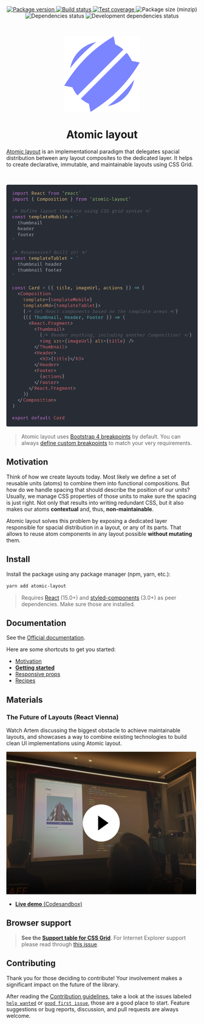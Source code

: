 <p align="center">
  <a href="https://www.npmjs.com/package/atomic-layout" target="_blank">
    <img src="https://img.shields.io/npm/v/atomic-layout.svg" alt="Package version" />
  </a>
  <a href="https://circleci.com/gh/kettanaito/atomic-layout" target="_blank">
    <img src="https://img.shields.io/circleci/project/github/kettanaito/atomic-layout/master.svg" alt="Build status" />
  </a>
  <a href="https://coveralls.io/github/kettanaito/atomic-layout" target="_blank">
    <img src="https://coveralls.io/repos/github/kettanaito/atomic-layout/badge.svg" alt="Test coverage" />
  </a>
  <img src="https://img.shields.io/bundlephobia/minzip/atomic-layout.svg" alt="Package size (minzip)" />
  <img src="https://img.shields.io/david/kettanaito/atomic-layout.svg" alt="Dependencies status" />
  <img src="https://img.shields.io/david/dev/kettanaito/atomic-layout.svg" alt="Development dependencies status" />
</p>

<br>

<p align="center">
  <img src="./logo.svg" alt="Atomic layout" width="200" />
</p>

<h1 align="center">Atomic layout</h1>

[Atomic layout](https://github.com/kettanaito/atomic-layout) is an implementational paradigm that delegates spacial distribution between any layout composites to the dedicated layer. It helps to create declarative, immutable, and maintainable layouts using CSS Grid.

<br>

<p align="center">
  <img src="example.png" width="650" />
</p>

> Atomic layout uses [Bootstrap 4 breakpoints](https://getbootstrap.com/docs/4.0/layout/grid/#grid-options) by default. You can always [define custom breakpoints](https://redd.gitbook.io/atomic-layout/api/layout/configure#breakpoints) to match your very requirements.

## Motivation

Think of how we create layouts today. Most likely we define a set of reusable units \(atoms\) to combine them into functional compositions. But how do we handle spacing that should describe the position of our units? Usually, we manage CSS properties of those units to make sure the spacing is just right. Not only that results into writing redundant CSS, but it also makes our atoms **contextual** and, thus, **non-maintainable**.

Atomic layout solves this problem by exposing a dedicated layer responsible for spacial distribution in a layout, or any of its parts. That allows to reuse atom components in any layout possible **without mutating** them.

## Install

Install the package using any package manager (npm, yarn, etc.):

```bash
yarn add atomic-layout
```

> Requires [React](https://github.com/facebook/react) (15.0+) and [styled-components](https://github.com/styled-components/styled-components) (3.0+) as peer dependencies. Make sure those are installed.

## Documentation

See the [Official documentation](https://redd.gitbook.io/atomic-layout).

Here are some shortcuts to get you started:

- [Motivation](https://redd.gitbook.io/atomic-layout/general/motivation)
- [**Getting started**](https://redd.gitbook.io/atomic-layout/general/getting-started)
- [Responsive props](https://redd.gitbook.io/atomic-layout/fundamentals/responsive-props)
- [Recipes](https://redd.gitbook.io/atomic-layout/general/recipes)

## Materials

### The Future of Layouts (React Vienna)

Watch Artem discussing the biggest obstacle to achieve maintainable layouts, and showcases a way to combine existing technologies to build clean UI implementations using Atomic layout.

<a href="https://www.youtube.com/watch?v=x_93DjN_bUA">
  <img width="500" src="./materials/react-vienna-thumbnail.jpg" alt="The Future of Layouts — Artem Zakharchenko" />
</a>

- [**Live demo** (Codesandbox)](https://codesandbox.io/s/8z6xnmnnnj)

## Browser support

> **See the [Support table for CSS Grid](https://caniuse.com/css-grid)**. For Internet Explorer support please read through [this issue](https://github.com/kettanaito/atomic-layout/issues/92).

## Contributing

Thank you for those deciding to contribute! Your involvement makes a significant impact on the future of the library.

After reading the [Contribution guidelines](https://redd.gitbook.io/atomic-layout/developers/contributing), take a look at the issues labeled [`help wanted`](https://github.com/kettanaito/atomic-layout/labels/help%20wanted) or [`good first issue`](https://github.com/kettanaito/atomic-layout/labels/good%20first%20issue), those are a good place to start. Feature suggestions or bug reports, discussion, and pull requests are always welcome.
